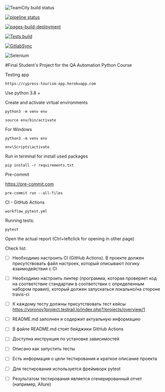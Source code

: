 ![TeamCity build status](http://188.120.227.87:8111/app/rest/builds/buildType:id:FinalProject_Build/statusIcon.svg)


[![pipeline status](https://gitlab.com/vor.arkadiy/final_project/badges/main/pipeline.svg)](https://gitlab.com/vor.arkadiy/final_project/-/commits/main) 


[![pages-build-deployment](https://github.com/ArkadiyVoronov/Final-project/actions/workflows/pages/pages-build-deployment/badge.svg)](https://github.com/ArkadiyVoronov/Final-project/actions/workflows/pages/pages-build-deployment)


[![Tests build](https://github.com/ArkadiyVoronov/Final-project/actions/workflows/workflow_pytest.yml/badge.svg)](https://github.com/ArkadiyVoronov/Final-project/actions/workflows/workflow_pytest.yml)


[![GitlabSync](https://github.com/ArkadiyVoronov/Final-project/actions/workflows/workflow_gitlabsync.yml/badge.svg)](https://github.com/ArkadiyVoronov/Final-project/actions/workflows/workflow_gitlabsync.yml)

![Selenium](https://img.shields.io/badge/-selenium-%43B02A?style=for-the-badge&logo=selenium&logoColor=white)



#Final Student's Project for the QA Automation Python Course

Testing app

`https://cypress-tourism-app.herokuapp.com`

Use python 3.8 +

Create and activate virtual environments

`python3 -m venv env`

`source env/bin/activate`

For Windows

`python3 -m venv env`

`env\Scripts\activate`

Run in terminal for install used packages

`pip install -r requirements.txt`

Pre-commit

https://pre-commit.com

`pre-commit run --all-files`

CI - GitHub Actions

`workflow_pytest.yml`

Running tests:

`pytest`

Open the actual report (Ctrl+leftclick for opening in other page)








Check list:
 + [ ] Необходимо настроить CI (GitHub Actions). В проекте должен присутствовать файл настроек, который описывают логику взаимодействия с CI

 + [ ] Необходимо настроить линтер (программа, которая проверяет код на соответствие стандартам в соответствии с определенным набором правил), который должен запускаться локально/на стороне travis-ci

 + [ ] К каждому тесту должны присутствовать тест кейсы 
 https://voronov1project.testrail.io/index.php?/projects/overview/1
            
 + [ ] README.md заполнен и содержит актуальную информацию

 + [ ] В файле README.md стоят бейджики GitHub Actions

 + [ ] Доступна инструкция по установке зависимостей

 + [ ] Описано как запустить тесты

 + [ ] Есть информация о цели тестирования и краткое описание проекта

 + [ ] Для тестирования используется фреймворк pytest 

 + [ ] Результатом тестирования является сгенерированный отчет (например, Allure)
